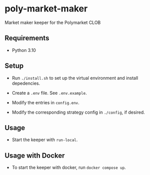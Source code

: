 # poly-market-maker

Market maker keeper for the Polymarket CLOB

## Requirements

- Python 3.10

## Setup

- Run `./install.sh` to set up the virtual environment and install depedencies.

- Create a `.env` file. See `.env.example`.

- Modify the entries in `config.env`.

- Modify the corresponding strategy config in `./config`, if desired.

## Usage

- Start the keeper with `run-local`.

## Usage with Docker

- To start the keeper with docker, run `docker compose up`.
